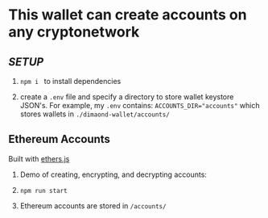 # This wallet can create accounts on any cryptonetwork

## *SETUP*
1. `npm i ` to install dependencies

2. create a `.env` file and specify a directory to store wallet keystore JSON's. For example, my `.env` contains:
```ACCOUNTS_DIR="accounts"``` which stores wallets in `./dimaond-wallet/accounts/`


## Ethereum Accounts
Built with [ethers.js](https://docs.ethers.io/ethers.js)
1. Demo of creating, encrypting, and decrypting accounts:

2. `npm run start`

3. Ethereum accounts are stored in `/accounts/`
